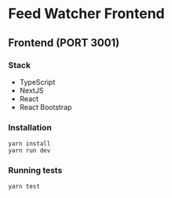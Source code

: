 # Feed Watcher Frontend

## Frontend (PORT 3001)

### Stack

* TypeScript
* NextJS
* React
* React Bootstrap

### Installation

```
yarn install
yarn run dev
```

### Running tests

```
yarn test
```